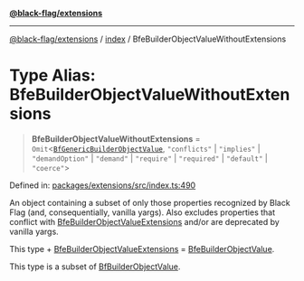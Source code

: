 [**@black-flag/extensions**](../../README.md)

***

[@black-flag/extensions](../../README.md) / [index](../README.md) / BfeBuilderObjectValueWithoutExtensions

# Type Alias: BfeBuilderObjectValueWithoutExtensions

> **BfeBuilderObjectValueWithoutExtensions** = `Omit`\<[`BfGenericBuilderObjectValue`](BfGenericBuilderObjectValue.md), `"conflicts"` \| `"implies"` \| `"demandOption"` \| `"demand"` \| `"require"` \| `"required"` \| `"default"` \| `"coerce"`\>

Defined in: [packages/extensions/src/index.ts:490](https://github.com/Xunnamius/black-flag/blob/6ed277e0a55bcec73d66d48954610cdf899ffe68/packages/extensions/src/index.ts#L490)

An object containing a subset of only those properties recognized by
Black Flag (and, consequentially, vanilla yargs). Also excludes
properties that conflict with [BfeBuilderObjectValueExtensions](BfeBuilderObjectValueExtensions.md) and/or
are deprecated by vanilla yargs.

This type + [BfeBuilderObjectValueExtensions](BfeBuilderObjectValueExtensions.md) =
[BfeBuilderObjectValue](BfeBuilderObjectValue.md).

This type is a subset of [BfBuilderObjectValue](BfBuilderObjectValue.md).
